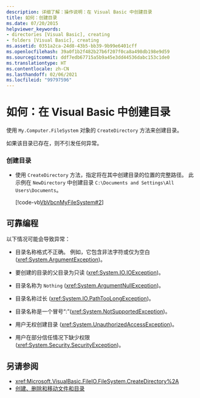 ```yaml
---
description: 详细了解：操作说明：在 Visual Basic 中创建目录
title: 如何：创建目录
ms.date: 07/20/2015
helpviewer_keywords:
- directories [Visual Basic], creating
- folders [Visual Basic], creating
ms.assetid: 0351a2ca-24d8-43b5-bb39-9b99e6401cff
ms.openlocfilehash: 39a0f1b2f482b27b6f207f0ca8a498db198e9d59
ms.sourcegitcommit: ddf7edb67715a5b9a45e3dd44536dabc153c1de0
ms.translationtype: HT
ms.contentlocale: zh-CN
ms.lasthandoff: 02/06/2021
ms.locfileid: "99797596"
---
```

# <a name="how-to-create-a-directory-in-visual-basic"></a>如何：在 Visual Basic 中创建目录

使用 `My.Computer.FileSystem` 对象的 `CreateDirectory` 方法来创建目录。  
  
 如果该目录已存在，则不引发任何异常。  
  
### <a name="to-create-a-directory"></a>创建目录  
  
- 使用 `CreateDirectory` 方法，指定将在其中创建目录的位置的完整路径。 此示例在 `NewDirectory` 中创建目录 `C:\Documents and Settings\All Users\Documents`。  
  
     [!code-vb[VbVbcnMyFileSystem#2](~/samples/snippets/visualbasic/VS_Snippets_VBCSharp/VbVbcnMyFileSystem/VB/Class1.vb#2)]  
  
## <a name="robust-programming"></a>可靠编程  

 以下情况可能会导致异常：  
  
- 目录名称格式不正确。 例如，它包含非法字符或仅为空白 (<xref:System.ArgumentException>)。  
  
- 要创建的目录的父目录为只读 (<xref:System.IO.IOException>)。  
  
- 目录名称为 `Nothing` (<xref:System.ArgumentNullException>)。  
  
- 目录名称过长 (<xref:System.IO.PathTooLongException>)。  
  
- 目录名称是一个冒号“:”(<xref:System.NotSupportedException>)。  
  
- 用户无权创建目录 (<xref:System.UnauthorizedAccessException>)。  
  
- 用户在部分信任情况下缺少权限 (<xref:System.Security.SecurityException>)。  
  
## <a name="see-also"></a>另请参阅

- <xref:Microsoft.VisualBasic.FileIO.FileSystem.CreateDirectory%2A>
- [创建、删除和移动文件和目录](creating-deleting-and-moving-files-and-directories.md)
